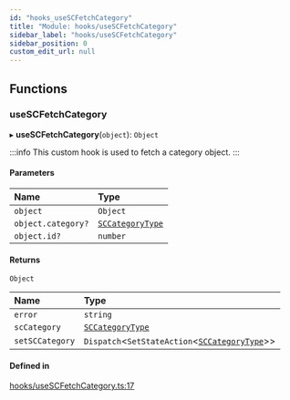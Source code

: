 ```yaml
---
id: "hooks_useSCFetchCategory"
title: "Module: hooks/useSCFetchCategory"
sidebar_label: "hooks/useSCFetchCategory"
sidebar_position: 0
custom_edit_url: null
---
```


## Functions

### useSCFetchCategory

▸ **useSCFetchCategory**(`object`): `Object`

:::info
This custom hook is used to fetch a category object.
:::

#### Parameters

| Name | Type |
| :------ | :------ |
| `object` | `Object` |
| `object.category?` | [`SCCategoryType`](../interfaces/types_category.SCCategoryType.md) |
| `object.id?` | `number` |

#### Returns

`Object`

| Name | Type |
| :------ | :------ |
| `error` | `string` |
| `scCategory` | [`SCCategoryType`](../interfaces/types_category.SCCategoryType.md) |
| `setSCCategory` | `Dispatch`<`SetStateAction`<[`SCCategoryType`](../interfaces/types_category.SCCategoryType.md)\>\> |

#### Defined in

[hooks/useSCFetchCategory.ts:17](https://github.com/selfcommunity/community-ui/blob/de7e3c8/packages/sc-core/src/hooks/useSCFetchCategory.ts#L17)
